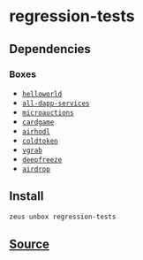 
regression-tests
====================







## Dependencies
### Boxes
* [`helloworld`](helloworld.md)
* [`all-dapp-services`](all-dapp-services.md)
* [`microauctions`](microauctions.md)
* [`cardgame`](cardgame.md)
* [`airhodl`](airhodl.md)
* [`coldtoken`](coldtoken.md)
* [`vgrab`](vgrab.md)
* [`deepfreeze`](deepfreeze.md)
* [`airdrop`](airdrop.md)




## Install
```bash
zeus unbox regression-tests
```












## [Source](https://github.com/liquidapps-io/zeus-sdk/tree/master/boxes/groups/metaboxes/regression-tests)